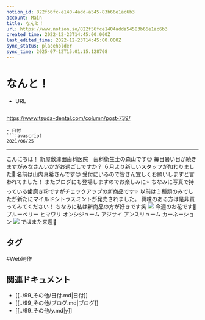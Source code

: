 ```yaml
---
notion_id: 822f56fc-e140-4add-a545-83b66e1ac6b3
account: Main
title: なんと！
url: https://www.notion.so/822f56fce1404adda54583b66e1ac6b3
created_time: 2022-12-23T14:45:00.000Z
last_edited_time: 2022-12-23T14:45:00.000Z
sync_status: placeholder
sync_time: 2025-07-12T15:01:15.128708
---
```

# なんと！

- URL
  ```javascript
https://www.tsuda-dental.com/column/post-739/
  ```
- 日付
  ```javascript
2021/06/25
  ```
---
こんにちは！
新屋敷津田歯科医院　歯科衛生士の森山です😉
毎日暑い日が続きますがみなさんいかがお過ごしですか？
６月より新しいスタッフが加わりました👏
名前は山内真希さんです😊
受付にいるので皆さん宜しくお願いしますと言われてました！
またブログにも登場しますのでお楽しみに⭐️
ちなみに写真で持っている歯磨き粉ですがチェックアップの新商品です✨
以前は１種類のみでしたが新たにマイルドシトラスミントが発売されました。
興味のある方は是非買ってみてください！
ちなみに私は新商品の方が好きです笑
![](https://www.tsuda-dental.com/column/_data/contribute/images/739_1_18.jpg)
今週のお花です🌺
ブルーベリー
ヒマワリ
オンシジューム
アジサイ
アンスリューム
カーネーション
![](https://www.tsuda-dental.com/column/_data/contribute/images/739_1_19.jpg)
ではまた来週👋

## タグ

#Web制作 

## 関連ドキュメント

- [[../99_その他/日付.md|日付]]
- [[../99_その他/ブログ.md|ブログ]]
- [[../99_その他/y.md|y]]
